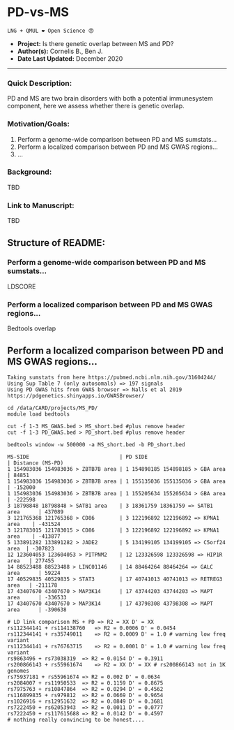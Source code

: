 # PD-vs-MS

`LNG + QMUL ❤️ Open Science 😍`

 - **Project:** Is there genetic overlap between MS and PD?
 - **Author(s):** Cornelis B., Ben J.
 - **Date Last Updated:** December 2020

---
### Quick Description: 
PD and MS are two brain disorders with both a potential immunesystem component, here we assess whether there is genetic overlap.

### Motivation/Goals:
1) Perform a genome-wide comparison between PD and MS sumstats...
2) Perform a localized comparison between PD and MS GWAS regions...
3) ...

### Background:
TBD

### Link to Manuscript:
TBD

## Structure of README:
### Perform a genome-wide comparison between PD and MS sumstats...
LDSCORE
### Perform a localized comparison between PD and MS GWAS regions...
Bedtools overlap





## Perform a localized comparison between PD and MS GWAS regions...
```
Taking sumstats from here https://pubmed.ncbi.nlm.nih.gov/31604244/
Using Sup Table 7 (only autosomals) => 197 signals
Using PD GWAS hits from GWAS browser => Nalls et al 2019 https://pdgenetics.shinyapps.io/GWASBrowser/

cd /data/CARD/projects/MS_PD/
module load bedtools

cut -f 1-3 MS_GWAS.bed > MS_short.bed #plus remove header
cut -f 1-3 PD_GWAS.bed > PD_short.bed #plus remove header

bedtools window -w 500000 -a MS_short.bed -b PD_short.bed 
```

```
MS-SIDE                             | PD SIDE                                | Distance (MS-PD)
1 154983036 154983036 > ZBTB7B area | 1 154898185 154898185 > GBA area       | 84851
1 154983036 154983036 > ZBTB7B area | 1 155135036 155135036 > GBA area       | -152000
1 154983036 154983036 > ZBTB7B area | 1 155205634 155205634 > GBA area       | -222598
3 18798848 18798848 > SATB1 area    | 3 18361759 18361759 => SATB1 area      | 437089
3 121765368 121765368 > CD86        | 3 122196892 122196892 => KPNA1 area    | -431524
3 121783015 121783015 > CD86        | 3 122196892 122196892 => KPNA1 area    | -413877
5 133891282 133891282 > JADE2       | 5 134199105 134199105 => C5orf24 area  | -307823
12 123604053 123604053 > PITPNM2    | 12 123326598 123326598 => HIP1R area   | 277455
14 88523488 88523488 > LINC01146    | 14 88464264 88464264 => GALC area      | 59224
17 40529835 40529835 > STAT3        | 17 40741013 40741013 => RETREG3 area   | -211178
17 43407670 43407670 > MAP3K14      | 17 43744203 43744203 => MAPT area      | -336533
17 43407670 43407670 > MAP3K14      | 17 43798308 43798308 => MAPT area      | -390638

```
```
# LD link comparison MS + PD => R2 = XX D' = XX
rs112344141 + rs114138760	=> R2 = 0.0006 D' = 0.0454
rs112344141 + rs35749011	=> R2 = 0.0009 D' = 1.0 # warning low freq variant
rs112344141 + rs76763715	=> R2 = 0.0001 D' = 1.0 # warning low freq variant
rs9863496 + rs73038319	=> R2 = 0.0154 D' = 0.3911
rs200866143 + rs55961674	=> R2 = XX D' = XX # rs200866143 not in 1K genomes
rs75937181 + rs55961674	=> R2 = 0.002 D' = 0.0634
rs2084007 + rs11950533	=> R2 = 0.1159 D' = 0.8675
rs7975763 + rs10847864	=> R2 = 0.0294 D' = 0.4562
rs116899835 + rs979812	=> R2 = 0.0669 D' = 0.9654
rs1026916 + rs12951632	=> R2 = 0.0849 D' = 0.3681
rs7222450 + rs62053943	=> R2 = 0.0011 D' = 0.0777
rs7222450 + rs117615688	=> R2 = 0.0142 D' = 0.4597
# nothing really convincing to be honest....

```


